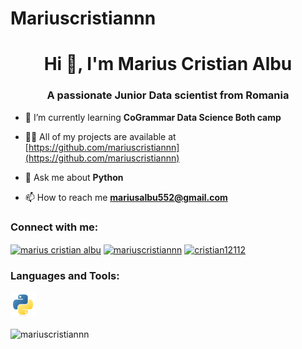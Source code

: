 # Mariuscristiannn
<h1 align="center">Hi 👋, I'm Marius Cristian Albu</h1>
<h3 align="center">A passionate Junior Data scientist from Romania</h3>

- 🌱 I’m currently learning **CoGrammar Data Science Both camp**

- 👨‍💻 All of my projects are available at [https://github.com/mariuscristiannn](https://github.com/mariuscristiannn)

- 💬 Ask me about **Python**

- 📫 How to reach me **mariusalbu552@gmail.com**

<h3 align="left">Connect with me:</h3>
<p align="left">
<a href="https://linkedin.com/in/marius cristian albu" target="blank"><img align="center" src="https://raw.githubusercontent.com/rahuldkjain/github-profile-readme-generator/master/src/images/icons/Social/linked-in-alt.svg" alt="marius cristian albu" height="30" width="40" /></a>
<a href="https://instagram.com/mariuscristiannn" target="blank"><img align="center" src="https://raw.githubusercontent.com/rahuldkjain/github-profile-readme-generator/master/src/images/icons/Social/instagram.svg" alt="mariuscristiannn" height="30" width="40" /></a>
<a href="https://www.leetcode.com/cristian12112" target="blank"><img align="center" src="https://raw.githubusercontent.com/rahuldkjain/github-profile-readme-generator/master/src/images/icons/Social/leet-code.svg" alt="cristian12112" height="30" width="40" /></a>
</p>

<h3 align="left">Languages and Tools:</h3>
<p align="left"> <a href="https://www.python.org" target="_blank" rel="noreferrer"> <img src="https://raw.githubusercontent.com/devicons/devicon/master/icons/python/python-original.svg" alt="python" width="40" height="40"/> </a> </p>

<p><img align="center" src="https://github-readme-streak-stats.herokuapp.com/?user=mariuscristiannn&" alt="mariuscristiannn" /></p>

